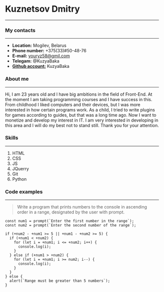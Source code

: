 # Kuznetsov Dmitry
---
### My contacts
---
* **Location:**  Mogilev, Belarus  
* **Phone number:** +375(33)#50-48-76  
* **E-mail:** youryz58@gmil.com  
* **Telegam:** @KuzyaBaka  
* **[Github account:](https://github.com/KuzyaBaka)** KuzyaBaka  

### About me
---
Hi, I am 23 years old and I have big ambitions in the field of Front-End. At the moment I am taking programming courses and I have success in this. From childhood I liked computers and their devices, but I was more interested in how certain programs work. As a child, I tried to write plugins for games according to guides, but that was a long time ago. Now I want to monetize and develop my interest in IT. I am very interested in developing in this area and I will do my best not to stand still. Thank you for your attention.  

### Skills
---
1. HTML
2. CSS
3. JS
4. JQuerry
5. Git 
6. Python

### Code examples
---

> Write a program that prints numbers to the console in ascending order in a range,
designated by the user with prompt.
```
const num1 = prompt(`Enter the first number in the range`);
const num2 = prompt(`Enter the second number of the range`);

if (+num2 - +num1 >= 5 || +num1 - +num2 >= 5) {
  if (+num1 < +num2) {
    for (let i = +num1; i <= +num2; i++) {
      console.log(i);
    }
  } else if (+num1 > +num2) {
    for (let i = +num1; i >= num2; i--) {
      console.log(i);
    }
  }
} else {
  alert(`Range must be greater than 5 numbers`);
}
```